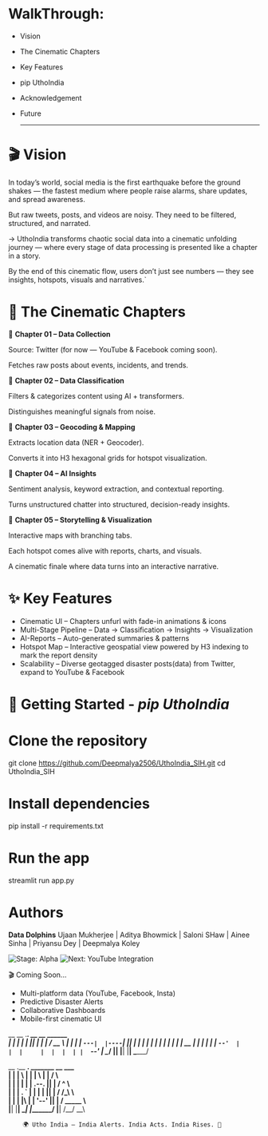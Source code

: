 # **WalkThrough**:

* Vision
* The Cinematic Chapters
* Key Features
* pip UthoIndia
* Acknowledgement
* Future

  ------------------------------------------------------------------------------------------------------------------------------------------------------------------------------------------------------------------

# 🎬 **Vision**

In today’s world, social media is the first earthquake before the ground shakes — the fastest medium where people raise alarms, share updates, and spread awareness.

But raw tweets, posts, and videos are noisy. They need to be filtered, structured, and narrated.

->  UthoIndia transforms chaotic social data into a cinematic unfolding journey — where every stage of data processing is presented like a chapter in a story.

By the end of this cinematic flow, users don’t just see numbers — they see insights, hotspots, visuals and narratives.`

# 📖 **The Cinematic Chapters**

🔹 **Chapter 01 – Data Collection**

Source: Twitter (for now — YouTube & Facebook coming soon).

Fetches raw posts about events, incidents, and trends.

🔹 **Chapter 02 – Data Classification**

Filters & categorizes content using AI + transformers.

Distinguishes meaningful signals from noise.

🔹 **Chapter 03 – Geocoding & Mapping**

Extracts location data (NER + Geocoder).

Converts it into H3 hexagonal grids for hotspot visualization.

🔹 **Chapter 04 – AI Insights**

Sentiment analysis, keyword extraction, and contextual reporting.

Turns unstructured chatter into structured, decision-ready insights.

🔹 **Chapter 05 – Storytelling & Visualization**

Interactive maps with branching tabs.

Each hotspot comes alive with reports, charts, and visuals.

A cinematic finale where data turns into an interactive narrative.

# ✨ **Key Features**

*  Cinematic UI – Chapters unfurl with fade-in animations & icons
*  Multi-Stage Pipeline – Data → Classification → Insights → Visualization
*  AI-Reports – Auto-generated summaries & patterns
*  Hotspot Map – Interactive geospatial view powered by H3 indexing to mark the report density 
*  Scalability – Diverse geotagged disaster posts(data) from Twitter, expand to YouTube & Facebook

# 🚀 **Getting Started** - _pip UthoIndia_

# Clone the repository
git clone https://github.com/Deepmalya2506/UthoIndia_SIH.git
cd UthoIndia_SIH

# Install dependencies
pip install -r requirements.txt

# Run the app
streamlit run app.py

# **Authors**

**Data Dolphins**
Ujaan Mukherjee | Aditya Bhowmick | Saloni SHaw | Ainee Sinha | Priyansu Dey | Deepmalya Koley

![Stage: Alpha](https://img.shields.io/badge/Stage-Alpha-blue?style=for-the-badge)
![Next: YouTube Integration](https://img.shields.io/badge/Next-YouTube-red?logo=youtube&style=for-the-badge)


🎬 Coming Soon...  
- Multi-platform data (YouTube, Facebook, Insta)  
- Predictive Disaster Alerts  
- Collaborative Dashboards  
- Mobile-first cinematic UI  


 __    __  .___________. __    __    ______  
|  |  |  | |           ||  |  |  |  /  __  \ 
|  |  |  | `---|  |----`|  |__|  | |  |  |  |
|  |  |  |     |  |     |   __   | |  |  |  |
|  `--'  |     |  |     |  |  |  | |  `--'  |
 \______/      |__|     |__|  |__|  \______/ 
                                             
 __  .__   __.  _______   __       ___       
|  | |  \ |  | |       \ |  |     /   \      
|  | |   \|  | |  .--.  ||  |    /  ^  \     
|  | |  . `  | |  |  |  ||  |   /  /_\  \    
|  | |  |\   | |  '--'  ||  |  /  _____  \   
|__| |__| \__| |_______/ |__| /__/     \__\  
                                                                       
        🌍 Utho India — India Alerts. India Acts. India Rises. 🚀
